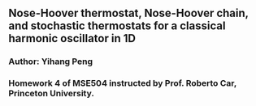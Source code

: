## Nose-Hoover thermostat, Nose-Hoover chain, and stochastic thermostats for a classical harmonic oscillator in 1D
### Author: Yihang Peng
### Homework 4 of MSE504 instructed by Prof. Roberto Car, Princeton University.